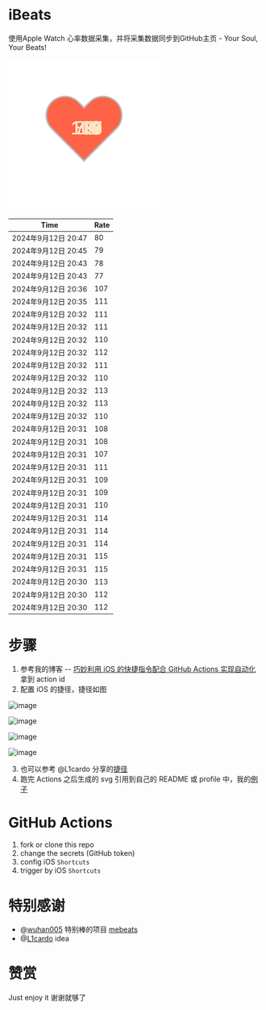# iBeats
使用Apple Watch 心率数据采集，并将采集数据同步到GitHub主页 - Your Soul, Your Beats!

![](./files/heart.svg)

<!--START_SECTION:my_heart_rate-->
| Time | Rate | 
 | ---- | ---- | 
| 2024年9月12日 20:47 | 80 |
| 2024年9月12日 20:45 | 79 |
| 2024年9月12日 20:43 | 78 |
| 2024年9月12日 20:43 | 77 |
| 2024年9月12日 20:36 | 107 |
| 2024年9月12日 20:35 | 111 |
| 2024年9月12日 20:32 | 111 |
| 2024年9月12日 20:32 | 111 |
| 2024年9月12日 20:32 | 110 |
| 2024年9月12日 20:32 | 112 |
| 2024年9月12日 20:32 | 111 |
| 2024年9月12日 20:32 | 110 |
| 2024年9月12日 20:32 | 113 |
| 2024年9月12日 20:32 | 113 |
| 2024年9月12日 20:32 | 110 |
| 2024年9月12日 20:31 | 108 |
| 2024年9月12日 20:31 | 108 |
| 2024年9月12日 20:31 | 107 |
| 2024年9月12日 20:31 | 111 |
| 2024年9月12日 20:31 | 109 |
| 2024年9月12日 20:31 | 109 |
| 2024年9月12日 20:31 | 110 |
| 2024年9月12日 20:31 | 114 |
| 2024年9月12日 20:31 | 114 |
| 2024年9月12日 20:31 | 114 |
| 2024年9月12日 20:31 | 115 |
| 2024年9月12日 20:31 | 115 |
| 2024年9月12日 20:30 | 113 |
| 2024年9月12日 20:30 | 112 |
| 2024年9月12日 20:30 | 112 |

<!--END_SECTION:my_heart_rate-->

# 步骤
1. 参考我的博客 -- [巧妙利用 iOS 的快捷指令配合 GitHub Actions 实现自动化](https://github.com/yihong0618/gitblog/issues/198) 拿到 action id
2. 配置 iOS 的捷径，捷径如图

![image](https://user-images.githubusercontent.com/15976103/122154218-0db0b480-ce97-11eb-93bb-5aec07c558dc.png)

![image](https://user-images.githubusercontent.com/15976103/122154236-186b4980-ce97-11eb-8e4b-70551a0391ae.png)

![image](https://user-images.githubusercontent.com/15976103/122154268-2d47dd00-ce97-11eb-902e-3acf292265a9.png)

![image](https://user-images.githubusercontent.com/15976103/122174055-fa144680-ceb4-11eb-9be2-3eb83cd516f7.png)

3. 也可以参考 @L1cardo 分享的[捷径](https://www.icloud.com/shortcuts/6ab6047b459c41ad822ad6b94b1c03d4)
4. 跑完 Actions 之后生成的 svg 引用到自己的 README 或 profile 中，我的[例子](https://github.com/yihong0618) 

# GitHub Actions

1. fork or clone this repo
2. change the secrets (GitHub token)
3. config iOS `Shortcuts` 
4. trigger by iOS `Shortcuts`

# 特别感谢
- @[wuhan005](https://github.com/wuhan005) 特别棒的项目 [mebeats](https://github.com/wuhan005/mebeats)
- @[L1cardo](https://github.com/L1cardo) idea

# 赞赏
Just enjoy it
谢谢就够了
